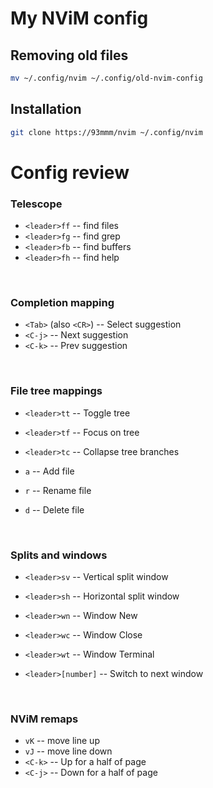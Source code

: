 # My NViM config

## Removing old files
```bash
mv ~/.config/nvim ~/.config/old-nvim-config 
```

## Installation
```bash
git clone https://93mmm/nvim ~/.config/nvim
```

# Config review

### Telescope
- `<leader>ff` -- find files
- `<leader>fg` -- find grep
- `<leader>fb` -- find buffers
- `<leader>fh` -- find help
<br>

### Completion mapping
- `<Tab>` (also `<CR>`) -- Select suggestion
- `<C-j>` -- Next suggestion
- `<C-k>` -- Prev suggestion
<br>

### File tree mappings
- `<leader>tt` -- Toggle tree
- `<leader>tf` -- Focus on tree
- `<leader>tc` -- Collapse tree branches

- `a` -- Add file
- `r` -- Rename file
- `d` -- Delete file
<br>

### Splits and windows
- `<leader>sv` -- Vertical split window
- `<leader>sh` -- Horizontal split window

- `<leader>wn` -- Window New
- `<leader>wc` -- Window Close
- `<leader>wt` -- Window Terminal

- `<leader>[number]` -- Switch to next window
<br>

### NViM remaps
- `vK` -- move line up
- `vJ` -- move line down 
- `<C-k>` -- Up for a half of page
- `<C-j>` -- Down for a half of page

